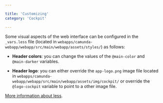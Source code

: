 ```yaml
---

title: 'Customizing'
category: 'Cockpit'

---
```


Some visual aspects of the web interface can be configured in the 
`_vars.less` file (located in `webapps/camunda-webapp/webapp/src/main/webapp/assets/styles/`)
as follows:

  - __Header colors__: you can change the values of the `@main-color` and `@main-darker` variables.

  - __Header logo__: you can either override the `app-logo.png` image file
  located in `webapps/camunda-webapp/webapp/src/main/webapp/assets/img/cockpit/`
  or override the `@logo-cockpit` variable to point to a other image file.

[More information about less](http://lesscss.org/).